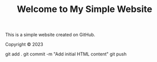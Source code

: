 <!DOCTYPE html>
<html>
<head>
	<title>My Simple Website</title>
</head>
<body>
	<header>
		<h1>Welcome to My Simple Website</h1>
	</header>
	<main>
		<p>This is a simple website created on GitHub.</p>
	</main>
	<footer>
		<p>Copyright &copy; 2023</p>
	</footer>
</body>
</html>


git add .
git commit -m "Add initial HTML content"
git push
